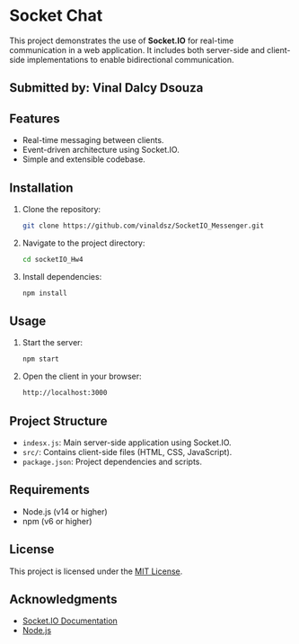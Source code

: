 # Socket Chat

This project demonstrates the use of **Socket.IO** for real-time communication in a web application. It includes both server-side and client-side implementations to enable bidirectional communication.

## Submitted by: Vinal Dalcy Dsouza

## Features

- Real-time messaging between clients.
- Event-driven architecture using Socket.IO.
- Simple and extensible codebase.

## Installation

1. Clone the repository:
   ```bash
   git clone https://github.com/vinaldsz/SocketIO_Messenger.git
   ```
2. Navigate to the project directory:
   ```bash
   cd socketIO_Hw4
   ```
3. Install dependencies:
   ```bash
   npm install
   ```

## Usage

1. Start the server:
   ```bash
   npm start
   ```
2. Open the client in your browser:
   ```bash
   http://localhost:3000
   ```

## Project Structure

- `indesx.js`: Main server-side application using Socket.IO.
- `src/`: Contains client-side files (HTML, CSS, JavaScript).
- `package.json`: Project dependencies and scripts.

## Requirements

- Node.js (v14 or higher)
- npm (v6 or higher)

## License

This project is licensed under the [MIT License](LICENSE).

## Acknowledgments

- [Socket.IO Documentation](https://socket.io/docs/)
- [Node.js](https://nodejs.org/)
